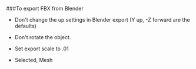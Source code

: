 ###To export FBX from Blender

* Don't change the up settings in Blender export (Y up, -Z forward are the defaults) 

* Don't rotate the object.

* Set export scale to .01

* Selected, Mesh
